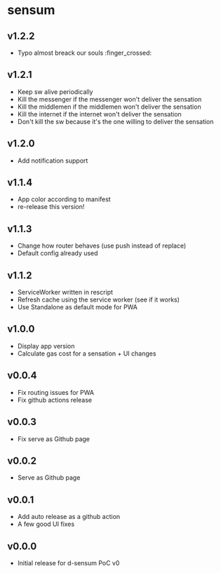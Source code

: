 # sensum

## v1.2.2
* Typo almost breack our souls :finger_crossed:

## v1.2.1
* Keep sw alive periodically
* Kill the messenger if the messenger won't deliver the sensation
* Kill the middlemen if the middlemen won't deliver the sensation
* Kill the internet if the internet won't deliver the sensation
* Don't kill the sw because it's the one willing to deliver the sensation

## v1.2.0
* Add notification support

## v1.1.4
* App color according to manifest
* re-release this version!

## v1.1.3
* Change how router behaves (use push instead of replace)
* Default config already used

## v1.1.2
* ServiceWorker written in rescript
* Refresh cache using the service worker (see if it works)
* Use Standalone as default mode for PWA

## v1.0.0
* Display app version
* Calculate gas cost for a sensation + UI changes

## v0.0.4
* Fix routing issues for PWA
* Fix github actions release

## v0.0.3
* Fix serve as Github page

## v0.0.2
* Serve as Github page

## v0.0.1
* Add auto release as a github action
* A few good UI fixes

## v0.0.0
* Initial release for d-sensum PoC v0